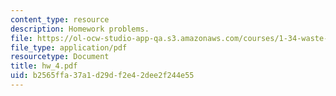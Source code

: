 ```yaml
---
content_type: resource
description: Homework problems.
file: https://ol-ocw-studio-app-qa.s3.amazonaws.com/courses/1-34-waste-containment-and-remediation-technology-spring-2004/b2565ffa37a1d29df2e42dee2f244e55_hw_4.pdf
file_type: application/pdf
resourcetype: Document
title: hw_4.pdf
uid: b2565ffa-37a1-d29d-f2e4-2dee2f244e55
---
```


